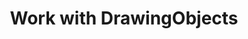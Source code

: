 ﻿---
title: "Work with DrawingObjects"
type: docs
url: /drawing-objects/
description: "Work with DrawingObjects"
weight: 70
---

